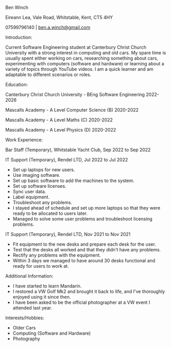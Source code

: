 Ben Winch

Eireann Lea,
Vale Road,
Whitstable,
Kent,
CT5 4HY

07599796140 | ben.a.winch@gmail.com


Introduction:

Current Software Engineering student at Canterbury Christ Church University with a strong interest in computing and old cars. My spare time is usually spent either working on cars, researching something about cars, experimenting with computers (software and hardware) or learning about a variety of topics through YouTube videos. I am a quick learner and am adaptable to different scenarios or roles.


Education:

Canterbury Christ Church University - BEng Software Engineering 2022-2026

Mascalls Academy - A Level Computer Science (B) 2020-2022

Mascalls Academy - A Level Maths (C) 2020-2022

Mascalls Academy - A Level Physics (D) 2020-2022


Work Experience:

Bar Staff (Temporary), Whitstable Yacht Club, Sep 2022 to Sep 2022

IT Support (Temporary), Rendel LTD, Jul 2022 to Jul 2022
* Set up laptops for new users.
* Use imaging software.
* Set up basic software to add the machines to the system.
* Set up software licenses.
* Sync user data.
* Label equipment.
* Troubleshoot any problems.
* I stayed ahead of schedule and set up more laptops so that they were ready to be allocated to users later.
* Managed to solve some user problems and troubleshoot licensing problems.

IT Support (Temporary), Rendel LTD, Nov 2021 to Nov 2021
* Fit equipment to the new desks and prepare each desk for the user.
* Test that the desks all worked and that they didn’t have any problems.
* Rectify any problems with the equipment.
* Within 3 days we managed to have around 30 desks functional and ready for users to work at.


Additional Information:

* I have started to learn Mandarin.
* I restored a VW Golf Mk2 and brought it back to life, and I've thoroughly enjoyed using it since then.
* I have been asked to be the official photographer at a VW event I attended last year.


Interests/Hobbies:

* Older Cars
* Computing (Software and Hardware)
* Photography

